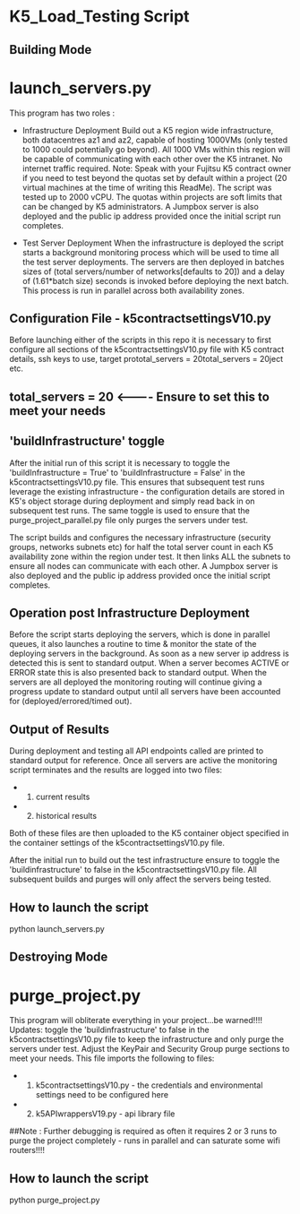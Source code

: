 # K5_Load_Testing Script

## Building Mode
# launch_servers.py
This program has two roles :

- Infrastructure Deployment
Build out a K5 region wide infrastructure, both datacentres az1 and az2, capable of hosting 1000VMs (only tested to 1000 could potentially go beyond). All 1000 VMs within this region will be capable of communicating with each other over the K5 intranet. No internet traffic required.
Note: Speak with your Fujitsu K5 contract owner if you need to test beyond the quotas set by default within a project (20 virtual machines at the time of writing this ReadMe). The script was tested up to 2000 vCPU. The quotas within projects are soft limits that can be changed by K5 administrators. A Jumpbox server is also deployed and the public ip address provided once the initial script run completes.

- Test Server Deployment
When the infrastructure is deployed the script starts a background monitoring process which will be used to time all the test server deployments.
The servers are then deployed in batches sizes of (total servers/number of networks[defaults to 20]) and a delay of (1.61*batch size)  seconds is invoked before deploying the next batch. This process is run in parallel across both availability zones.

## Configuration File - k5contractsettingsV10.py
Before launching either of the scripts in this repo it is necessary to first configure all sections of the k5contractsettingsV10.py file with K5 contract details, ssh keys to use, target prototal_servers = 20total_servers = 20ject etc.

## total_servers = 20 <---- Ensure to set this to meet your needs

## 'buildInfrastructure' toggle
After the initial run of this script it is necessary to toggle the 'buildInfrastructure = True' to 'buildInfrastructure = False' in the k5contractsettingsV10.py file.
This ensures that subsequent test runs leverage the existing infrastructure - the configuration details are stored in K5's object storage during deployment and simply read back in on subsequent test runs.
The same toggle is used to ensure that the purge_project_parallel.py file only purges the servers under test.

The script builds and configures the necessary infrastructure (security groups, networks subnets etc) for half the total server count in each K5 availability zone within the region under test. It then links ALL the subnets to ensure all nodes can communicate with each other. A Jumpbox server is also deployed and the public ip address provided once the initial script completes.

## Operation post Infrastructure Deployment
Before the script starts deploying the servers, which is done in parallel queues, it also launches a routine to time & monitor the state of the deploying servers in the background. As soon as a new server ip address is detected this is sent to standard output. When a server becomes ACTIVE or ERROR state this is also presented back to standard output.
When the servers are all deployed the monitoring routing will continue giving a progress update to standard output until all servers have been accounted for (deployed/errored/timed out).

## Output of Results
During deployment and testing all API endpoints called are printed to standard output for reference.
Once all servers are active the monitoring script terminates and the results are logged into two files:
- 1. current results
- 2. historical results

Both of these files are then uploaded to the K5 container object specified in the container settings of the k5contractsettingsV10.py file.

After the initial run to build out the test infrastructure ensure to toggle the 'buildinfrastructure' to false in the k5contractsettingsV10.py file. All subsequent builds and purges will only affect the servers being tested.

## How to launch the script
python launch_servers.py

## Destroying Mode
# purge_project.py
This program will obliterate everything in your project...be warned!!!!
Updates: toggle the 'buildinfrastructure' to false in the k5contractsettingsV10.py file to keep the infrastructure and only purge the servers under test.
Adjust the KeyPair and Security Group purge sections to meet your needs.
This file imports the following to files:
- 1. k5contractsettingsV10.py - the credentials and environmental settings need to be configured here
- 2. k5APIwrappersV19.py - api library file

##Note : Further debugging is required as often it requires 2 or 3 runs to purge the project completely - runs in parallel and can saturate some wifi routers!!!!

## How to launch the script
python purge_project.py


